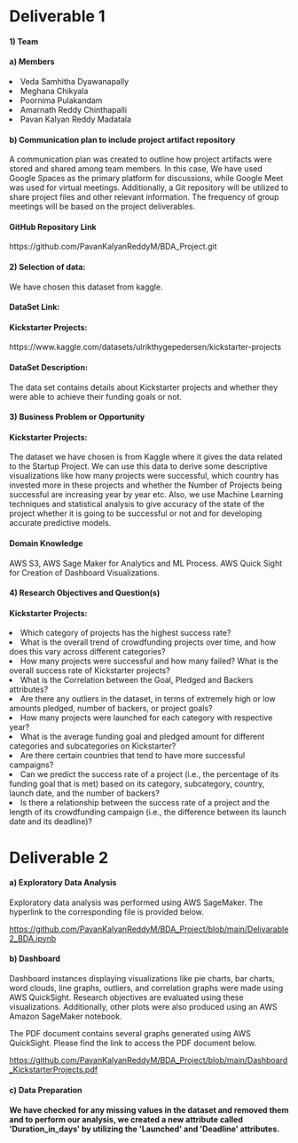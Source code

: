 <h1> Deliverable 1</h1>
<h4>1) Team </h4>
 	<h4>a)  Members</h4>
		<li>Veda Samhitha Dyawanapally</li>
        	<li>Meghana Chikyala</li>
   		<li>Poornima Pulakandam</li>
        	<li>Amarnath Reddy Chinthapalli</li>
		<li>Pavan Kalyan Reddy Madatala</li>
  	<h4>b)  Communication plan to include project artifact repository</h4>
A communication plan was created to outline how project artifacts were stored and shared among team members. In this case, We have used Google Spaces as the primary platform for discussions, while Google Meet was used for virtual meetings. Additionally, a Git repository will be utilized to share project files and other relevant information. The frequency of group meetings will be based on the project deliverables.

<h4>GitHub Repository Link</h4> https://github.com/PavanKalyanReddyM/BDA_Project.git
			
<h4>2)  Selection of data:</h4>
	We have chosen this dataset from kaggle.
<h4>DataSet Link:</h4> 
<h4>Kickstarter Projects:</h4>
https://www.kaggle.com/datasets/ulrikthygepedersen/kickstarter-projects
<h4>DataSet Description:</h4> 
The data set contains details about Kickstarter projects and whether they were able to achieve their funding goals or not.
<h4>3) Business Problem or Opportunity</h4>
<h4>Kickstarter Projects:</h4>
The dataset we have chosen is from Kaggle where it gives the data related to the Startup Project. We can use this data to derive some descriptive visualizations like how many projects were successful, which country has invested more in these projects and whether the Number of Projects being successful are increasing year by year etc.
Also, we use Machine Learning techniques and statistical analysis to give accuracy of the state of the project whether it is going to be successful or not and for developing accurate predictive models.
<h4> Domain Knowledge</h4>
AWS S3, AWS Sage Maker for Analytics and ML Process.
AWS Quick Sight for Creation of Dashboard Visualizations.


<h4>4) Research Objectives and Question(s)</h4>
<h4>Kickstarter Projects:</h4>
<li>Which category of projects has the highest success rate?</li>
<li>What is the overall trend of crowdfunding projects over time, and how does this vary across different categories?</li>
<li>How many projects were successful and how many failed? What is the overall success rate of Kickstarter projects?</li>
<li>What is the Correlation between the Goal, Pledged and Backers attributes?</li>
<li>Are there any outliers in the dataset, in terms of extremely high or low amounts pledged, number of backers, or project goals?</li>
<li>How many projects were launched for each category with respective year?</li>
<li>What is the average funding goal and pledged amount for different categories and subcategories on Kickstarter?</li>
<li>Are there certain countries that tend to have more successful campaigns?</li>
<li>Can we predict the success rate of a project (i.e., the percentage of its funding goal that is met) based on its category, subcategory, country, launch date, and the number of backers?</li>
<li>Is there a relationship between the success rate of a project and the length of its crowdfunding campaign (i.e., the difference between its launch date and its deadline)?</li>


<h1> Deliverable 2</h1>

<h4>a) Exploratory Data Analysis </h4>
Exploratory data analysis was performed using AWS SageMaker. 
The hyperlink to the corresponding file is provided below.

https://github.com/PavanKalyanReddyM/BDA_Project/blob/main/Delivarable2_BDA.ipynb

<h4> b) Dashboard </h4>
<p>Dashboard instances displaying visualizations like pie charts, bar charts, word clouds, line graphs, outliers, and correlation graphs were made using AWS QuickSight. Research objectives are evaluated using these visualizations. Additionally, other plots were also produced using an AWS Amazon SageMaker notebook.</p>

The PDF document contains several graphs generated using AWS QuickSight. 
Please find the link to access the PDF document below.

https://github.com/PavanKalyanReddyM/BDA_Project/blob/main/Dashboard_KickstarterProjects.pdf

<h4> c) Data Preparation <h4>
We have checked for any missing values in the dataset and removed them and to perform our analysis, we created a new attribute called 'Duration_in_days' by utilizing the 'Launched' and 'Deadline' attributes. 






